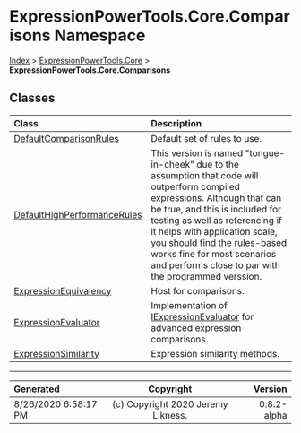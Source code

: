 ﻿# ExpressionPowerTools.Core.Comparisons Namespace

[Index](../index.md) > [ExpressionPowerTools.Core](ExpressionPowerTools.Core.a.md) > **ExpressionPowerTools.Core.Comparisons**

## Classes

| Class | Description |
| :-- | :-- |
| [DefaultComparisonRules](ExpressionPowerTools.Core.Comparisons.DefaultComparisonRules.cs.md) | Default set of rules to use. |
| [DefaultHighPerformanceRules](ExpressionPowerTools.Core.Comparisons.DefaultHighPerformanceRules.cs.md) | This version is named "tongue-in-cheek" due to the assumption that code will outperform compiled expressions.            Although that can be true, and this is included for testing as well as referencing if it helps with application scale,            you should find the rules-based works fine for most scenarios and performs close to par with the programmed verssion. |
| [ExpressionEquivalency](ExpressionPowerTools.Core.Comparisons.ExpressionEquivalency.cs.md) | Host for comparisons. |
| [ExpressionEvaluator](ExpressionPowerTools.Core.Comparisons.ExpressionEvaluator.cs.md) | Implementation of [IExpressionEvaluator](ExpressionPowerTools.Core.Signatures.IExpressionEvaluator.i.md) for advanced            expression comparisons. |
| [ExpressionSimilarity](ExpressionPowerTools.Core.Comparisons.ExpressionSimilarity.cs.md) | Expression similarity methods. |


---

| Generated | Copyright | Version |
| :-- | :-: | --: |
| 8/26/2020 6:58:17 PM | (c) Copyright 2020 Jeremy Likness. | 0.8.2-alpha |
